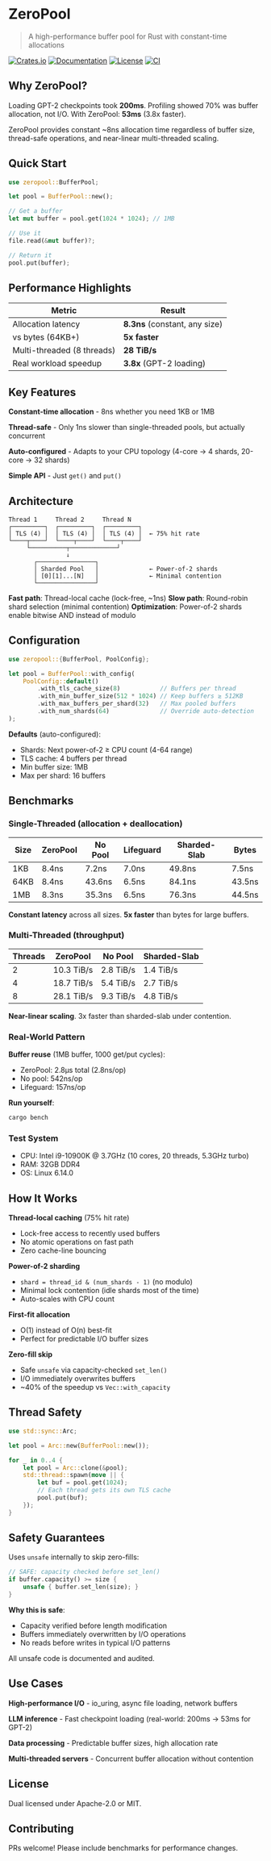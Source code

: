 # ZeroPool

> A high-performance buffer pool for Rust with constant-time allocations

[![Crates.io](https://img.shields.io/crates/v/zeropool.svg)](https://crates.io/crates/zeropool)
[![Documentation](https://docs.rs/zeropool/badge.svg)](https://docs.rs/zeropool)
[![License](https://img.shields.io/crates/l/zeropool.svg)](https://github.com/botirk38/zeropool/blob/main/LICENSE)
[![CI](https://github.com/botirk38/zeropool/workflows/CI/badge.svg)](https://github.com/botirk38/zeropool/actions)

## Why ZeroPool?

Loading GPT-2 checkpoints took **200ms**. Profiling showed 70% was buffer allocation, not I/O. With ZeroPool: **53ms** (3.8x faster).

ZeroPool provides constant ~8ns allocation time regardless of buffer size, thread-safe operations, and near-linear multi-threaded scaling.

## Quick Start

```rust
use zeropool::BufferPool;

let pool = BufferPool::new();

// Get a buffer
let mut buffer = pool.get(1024 * 1024); // 1MB

// Use it
file.read(&mut buffer)?;

// Return it
pool.put(buffer);
```

## Performance Highlights

| Metric | Result |
|--------|--------|
| Allocation latency | **8.3ns** (constant, any size) |
| vs bytes (64KB+) | **5x faster** |
| Multi-threaded (8 threads) | **28 TiB/s** |
| Real workload speedup | **3.8x** (GPT-2 loading) |

## Key Features

**Constant-time allocation** - 8ns whether you need 1KB or 1MB

**Thread-safe** - Only 1ns slower than single-threaded pools, but actually concurrent

**Auto-configured** - Adapts to your CPU topology (4-core → 4 shards, 20-core → 32 shards)

**Simple API** - Just `get()` and `put()`

## Architecture

```
Thread 1     Thread 2     Thread N
┌─────────┐  ┌─────────┐  ┌─────────┐
│ TLS (4) │  │ TLS (4) │  │ TLS (4) │  ← 75% hit rate
└────┬────┘  └────┬────┘  └────┬────┘
     └──────────┬─────────────┘
                ↓
       ┌────────────────┐
       │ Sharded Pool   │              ← Power-of-2 shards
       │ [0][1]...[N]   │              ← Minimal contention
       └────────────────┘
```

**Fast path**: Thread-local cache (lock-free, ~1ns)
**Slow path**: Round-robin shard selection (minimal contention)
**Optimization**: Power-of-2 shards enable bitwise AND instead of modulo

## Configuration

```rust
use zeropool::{BufferPool, PoolConfig};

let pool = BufferPool::with_config(
    PoolConfig::default()
        .with_tls_cache_size(8)           // Buffers per thread
        .with_min_buffer_size(512 * 1024) // Keep buffers ≥ 512KB
        .with_max_buffers_per_shard(32)   // Max pooled buffers
        .with_num_shards(64)              // Override auto-detection
);
```

**Defaults** (auto-configured):
- Shards: Next power-of-2 ≥ CPU count (4-64 range)
- TLS cache: 4 buffers per thread
- Min buffer size: 1MB
- Max per shard: 16 buffers

## Benchmarks

### Single-Threaded (allocation + deallocation)

| Size  | ZeroPool | No Pool | Lifeguard | Sharded-Slab | Bytes |
|-------|----------|---------|-----------|--------------|-------|
| 1KB   | 8.4ns    | 7.2ns   | 7.0ns     | 49.8ns       | 7.5ns |
| 64KB  | 8.4ns    | 43.6ns  | 6.5ns     | 84.1ns       | 43.5ns |
| 1MB   | 8.3ns    | 35.3ns  | 6.5ns     | 76.3ns       | 44.5ns |

**Constant latency** across all sizes. **5x faster** than bytes for large buffers.

### Multi-Threaded (throughput)

| Threads | ZeroPool  | No Pool | Sharded-Slab |
|---------|-----------|---------|--------------|
| 2       | 10.3 TiB/s | 2.8 TiB/s | 1.4 TiB/s |
| 4       | 18.7 TiB/s | 5.4 TiB/s | 2.7 TiB/s |
| 8       | 28.1 TiB/s | 9.3 TiB/s | 4.8 TiB/s |

**Near-linear scaling**. 3x faster than sharded-slab under contention.

### Real-World Pattern

**Buffer reuse** (1MB buffer, 1000 get/put cycles):
- ZeroPool: 2.8µs total (2.8ns/op)
- No pool: 542ns/op
- Lifeguard: 157ns/op

**Run yourself**:
```bash
cargo bench
```

### Test System
- CPU: Intel i9-10900K @ 3.7GHz (10 cores, 20 threads, 5.3GHz turbo)
- RAM: 32GB DDR4
- OS: Linux 6.14.0

## How It Works

**Thread-local caching** (75% hit rate)
- Lock-free access to recently used buffers
- No atomic operations on fast path
- Zero cache-line bouncing

**Power-of-2 sharding**
- `shard = thread_id & (num_shards - 1)` (no modulo)
- Minimal lock contention (idle shards most of the time)
- Auto-scales with CPU count

**First-fit allocation**
- O(1) instead of O(n) best-fit
- Perfect for predictable I/O buffer sizes

**Zero-fill skip**
- Safe `unsafe` via capacity-checked `set_len()`
- I/O immediately overwrites buffers
- ~40% of the speedup vs `Vec::with_capacity`

## Thread Safety

```rust
use std::sync::Arc;

let pool = Arc::new(BufferPool::new());

for _ in 0..4 {
    let pool = Arc::clone(&pool);
    std::thread::spawn(move || {
        let buf = pool.get(1024);
        // Each thread gets its own TLS cache
        pool.put(buf);
    });
}
```

## Safety Guarantees

Uses `unsafe` internally to skip zero-fills:

```rust
// SAFE: capacity checked before set_len()
if buffer.capacity() >= size {
    unsafe { buffer.set_len(size); }
}
```

**Why this is safe**:
- Capacity verified before length modification
- Buffers immediately overwritten by I/O operations
- No reads before writes in typical I/O patterns

All unsafe code is documented and audited.

## Use Cases

**High-performance I/O** - io_uring, async file loading, network buffers

**LLM inference** - Fast checkpoint loading (real-world: 200ms → 53ms for GPT-2)

**Data processing** - Predictable buffer sizes, high allocation rate

**Multi-threaded servers** - Concurrent buffer allocation without contention

## License

Dual licensed under Apache-2.0 or MIT.

## Contributing

PRs welcome! Please include benchmarks for performance changes.
